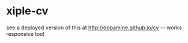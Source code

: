 xiple-cv
========
see a deployed version of this at http://dopamine.github.io/cv
-- works responsive too!

